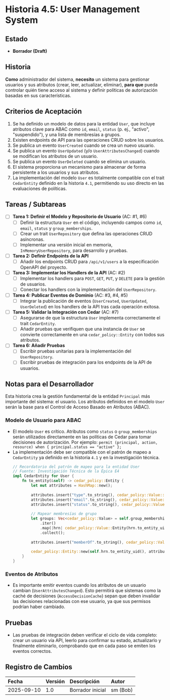 # Historia 4.5: User Management System

## Estado
- **Borrador (Draft)**

## Historia
**Como** administrador del sistema,
**necesito** un sistema para gestionar usuarios y sus atributos (crear, leer, actualizar, eliminar),
**para que** pueda controlar quién tiene acceso al sistema y definir políticas de autorización basadas en sus características.

## Criterios de Aceptación
1.  Se ha definido un modelo de datos para la entidad `User`, que incluye atributos clave para ABAC como `id`, `email`, `status` (p. ej., "activo", "suspendido"), y una lista de membresías a grupos.
2.  Existen endpoints de API para las operaciones CRUD sobre los usuarios.
3.  Se publica un evento `UserCreated` cuando se crea un nuevo usuario.
4.  Se publica un evento `UserUpdated` (y/o `UserAttributesChanged`) cuando se modifican los atributos de un usuario.
5.  Se publica un evento `UserDeleted` cuando se elimina un usuario.
6.  El sistema proporciona un mecanismo para almacenar de forma persistente a los usuarios y sus atributos.
7.  La implementación del modelo `User` es totalmente compatible con el trait `CedarEntity` definido en la historia `4.1`, permitiendo su uso directo en las evaluaciones de políticas.

## Tareas / Subtareas
- [ ] **Tarea 1: Definir el Modelo y Repositorio de Usuario** (AC: #1, #6)
    - [ ] Definir la estructura `User` en el código, incluyendo campos como `id`, `email`, `status` y `group_memberships`.
    - [ ] Crear un trait `UserRepository` que defina las operaciones CRUD asíncronas.
    - [ ] Implementar una versión inicial en memoria, `InMemoryUserRepository`, para desarrollo y pruebas.
- [ ] **Tarea 2: Definir Endpoints de la API**
    - [ ] Añadir los endpoints CRUD para `/api/v1/users` a la especificación OpenAPI del proyecto.
- [ ] **Tarea 3: Implementar los Handlers de la API** (AC: #2)
    - [ ] Implementar los handlers para `POST`, `GET`, `PUT`, y `DELETE` para la gestión de usuarios.
    - [ ] Conectar los handlers con la implementación del `UserRepository`.
- [ ] **Tarea 4: Publicar Eventos de Dominio** (AC: #3, #4, #5)
    - [ ] Integrar la publicación de eventos (`UserCreated`, `UserUpdated`, `UserDeleted`) en los handlers de la API tras cada operación exitosa.
- [ ] **Tarea 5: Validar la Integración con Cedar** (AC: #7)
    - [ ] Asegurarse de que la estructura `User` implementa correctamente el trait `CedarEntity`.
    - [ ] Añadir pruebas que verifiquen que una instancia de `User` se convierte correctamente en una `cedar_policy::Entity` con todos sus atributos.
- [ ] **Tarea 6: Añadir Pruebas**
    - [ ] Escribir pruebas unitarias para la implementación del `UserRepository`.
    - [ ] Escribir pruebas de integración para los endpoints de la API de usuarios.

## Notas para el Desarrollador
Esta historia crea la gestión fundamental de la entidad `Principal` más importante del sistema: el usuario. Los atributos definidos en el modelo `User` serán la base para el Control de Acceso Basado en Atributos (ABAC).

### Modelo de Usuario para ABAC
* El modelo `User` es crítico. Atributos como `status` o `group_memberships` serán utilizados directamente en las políticas de Cedar para tomar decisiones de autorización. Por ejemplo: `permit (principal, action, resource) when { principal.status == "active" };`
* La implementación debe ser compatible con el patrón de mapeo a `CedarEntity` ya definido en la historia `4.1` y en la investigación técnica.
    ```rust
    // Recordatorio del patrón de mapeo para la entidad User
    // Fuente: Investigación Técnica de la Épica E4
    impl CedarEntity for User {
        fn to_entity(&self) -> cedar_policy::Entity {
            let mut attributes = HashMap::new();
            
            attributes.insert("type".to_string(), cedar_policy::Value::String("user".to_string()));
            attributes.insert("email".to_string(), cedar_policy::Value::String(self.email.clone()));
            attributes.insert("status".to_string(), cedar_policy::Value::String(self.status.to_string()));
            
            // Mapear membresías de grupo
            let groups: Vec<cedar_policy::Value> = self.group_memberships
                .iter()
                .map(|hrn| cedar_policy::Value::Entity(hrn.to_entity_uid()))
                .collect();
            
            attributes.insert("memberOf".to_string(), cedar_policy::Value::Set(groups));
            
            cedar_policy::Entity::new(self.hrn.to_entity_uid(), attributes)
        }
    }
    ```

### Eventos de Atributos
* Es importante emitir eventos cuando los atributos de un usuario cambian (`UserAttributesChanged`). Esto permitirá que sistemas como la caché de decisiones (`AccessDecisionCache`) sepan que deben invalidar las decisiones relacionadas con ese usuario, ya que sus permisos podrían haber cambiado.

## Pruebas
* Las pruebas de integración deben verificar el ciclo de vida completo: crear un usuario vía API, leerlo para confirmar su estado, actualizarlo y finalmente eliminarlo, comprobando que en cada paso se emiten los eventos correctos.

## Registro de Cambios
| Fecha | Versión | Descripción | Autor |
| :--- | :--- | :--- | :--- |
| 2025-09-10 | 1.0 | Borrador inicial | sm (Bob) |